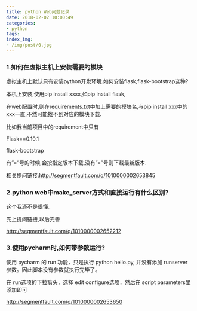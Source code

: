 ```yaml
---
title: python Web问题记录
date: 2018-02-02 10:00:49
categories:
- python
tags:
index_img:
- /img/post/0.jpg
---
```

### 1.如何在虚拟主机上安装需要的模块

虚拟主机上默认只有安装python开发环境.如何安装flask,flask-bootstrap这种?

本机上安装,使用pip install xxxx,如pip install flask,

在web配置时,则在requirements.txt中加上需要的模块名,与pip install xxx中的xxx一直,不然可能找不到对应的模块下载.

比如我当前项目中的requirement中只有

Flask==0.10.1

flask-bootstrap

有”=”号的时候,会按指定版本下载,没有”=”号则下载最新版本.

相关提问链接:http://segmentfault.com/q/1010000002653845

### 2.python web中make_server方式和直接运行有什么区别?

这个我还不是很懂.

先上提问链接,以后完善

http://segmentfault.com/q/1010000002652212

### 3.使用pycharm时,如何带参数运行?

使用 pycharm 的 run 功能，只是执行 python hello.py, 并没有添加 runserver 参数。因此脚本没有参数就执行完毕了。

在 run选项的下拉箭头，选择 edit configure选项，然后在 script parameters里添加即可

http://segmentfault.com/q/1010000002653650